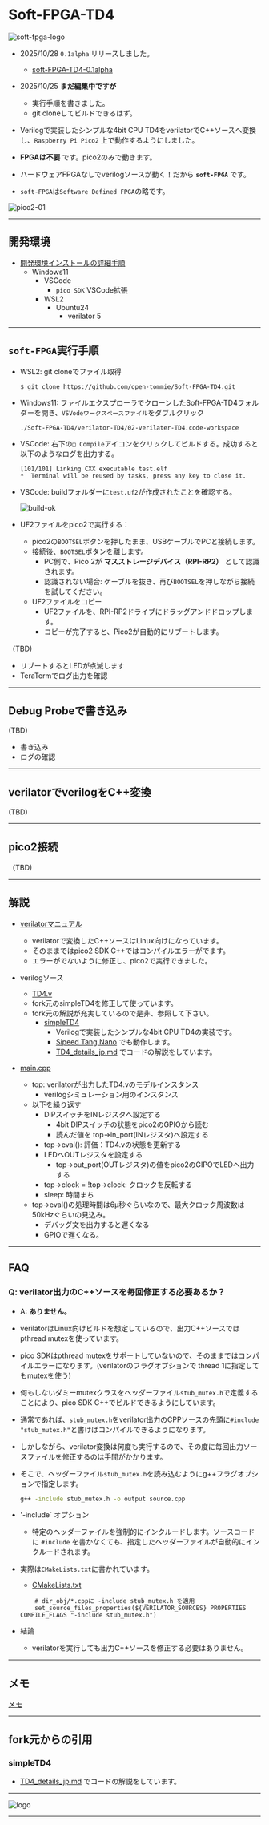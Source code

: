 # Soft-FPGA-TD4

![soft-fpga-logo](./images/soft_fpga_logo-70x50.png)

- 2025/10/28 `0.1alpha` リリースしました。
  - [soft-FPGA-TD4-0.1alpha](https://github.com/open-tommie/Soft-FPGA-TD4/releases)
- 2025/10/25 __まだ編集中ですが__
  - 実行手順を書きました。
  - git cloneしてビルドできるはず。

- Verilogで実装したシンプルな4bit CPU TD4をverilatorでC++ソースへ変換し、`Raspberry Pi Pico2` 上で動作するようにしました。
- __FPGAは不要__ です。pico2のみで動きます。
- ハードウェアFPGAなしでverilogソースが動く！だから __`soft-FPGA`__ です。
- `soft-FPGA`は`Software Defined FPGA`の略です。

![pico2-01](./images/pico2-01.jpg)

---

## 開発環境

- [開発環境インストールの詳細手順](./etc/90-env-install.md)
  - Windows11
    - VSCode
      - `pico SDK` VSCode拡張
    - WSL2
      - Ubuntu24
        - verilator 5

---

## `soft-FPGA`実行手順

- WSL2: git cloneでファイル取得

  ```text
  $ git clone https://github.com/open-tommie/Soft-FPGA-TD4.git
  ```

- Windows11: ファイルエクスプローラでクローンしたSoft-FPGA-TD4フォルダーを開き、`VSVodeワークスペースファイル`をダブルクリック

  ```text
  ./Soft-FPGA-TD4/verilator-TD4/02-verilater-TD4.code-workspace
  ```

- VSCode: 右下の`□ Compile`アイコンをクリックしてビルドする。成功すると以下のようなログを出力する。

  ```text
  [101/101] Linking CXX executable test.elf
  *  Terminal will be reused by tasks, press any key to close it. 
  ```

- VSCode: buildフォルダーに`test.uf2`が作成されたことを確認する。

  ![build-ok](./images/build-ok.png)

- UF2ファイルをpico2で実行する：
  - pico2の`BOOTSEL`ボタンを押したまま、USBケーブルでPCと接続します。
  - 接続後、`BOOTSEL`ボタンを離します。
    - PC側で、Pico 2が __マスストレージデバイス（RPI-RP2）__ として認識されます。
    - 認識されない場合: ケーブルを抜き、再び`BOOTSEL`を押しながら接続を試してください。
  - UF2ファイルをコピー
    - UF2ファイルを、RPI-RP2ドライブにドラッグアンドドロップします。
    - コピーが完了すると、Pico2が自動的にリブートします。

（TBD)

- リブートするとLEDが点滅します
- TeraTermでログ出力を確認

---

## Debug Probeで書き込み

(TBD)

- 書き込み
- ログの確認
  
---

## verilatorでverilogをC++変換

(TBD)

---

## pico2接続

（TBD)

---

## 解説

- [verilatorマニュアル](https://veripool.org/guide/latest/)
  - verilatorで変換したC++ソースはLinux向けになっています。
  - そのままではpico2 SDK C++ではコンパイルエラーがでます。
  - エラーがでないように修正し、pico2で実行できました。

- verilogソース
  - [TD4.v](./verilator-TD4/TD4.v)
  - fork元のsimpleTD4を修正して使っています。
  - fork元の解説が充実しているので是非、参照して下さい。
    - [simpleTD4](https://github.com/asfdrwe/simpleTD4)
      - Verilogで実装したシンプルな4bit CPU TD4の実装です。
      - [Sipeed Tang Nano](https://tangnano.sipeed.com/en/) でも動作します。
      - [TD4\_details\_jp.md](TD4_details_jp.md) でコードの解説をしています。

- [main.cpp](./verilator-TD4/main.cpp)
  - top: verilatorが出力したTD4.vのモデルインスタンス
    - verilogシミュレーション用のインスタンス
  - 以下を繰り返す
    - DIPスイッチをINレジスタへ設定する
      - 4bit DIPスイッチの状態をpico2のGPIOから読む
      - 読んだ値を top->in_port(INレジスタ)へ設定する
    - top->eval(): 評価：TD4.vの状態を更新する
    - LEDへOUTレジスタを設定する
      - top->out_port(OUTレジスタ)の値をpico2のGIPOでLEDへ出力する 
    - top->clock = !top->clock: クロックを反転する
    - sleep: 時間まち
  - top->eval()の処理時間は6μ秒ぐらいなので、最大クロック周波数は50kHzぐらいの見込み。
    - デバッグ文を出力すると遅くなる
    - GPIOで遅くなる。

---

## FAQ

### Q: verilator出力のC++ソースを毎回修正する必要あるか？

- A: __ありません。__
- verilatorはLinux向けビルドを想定しているので、出力C++ソースではpthread mutexを使っています。
- pico SDKはpthread mutexをサポートしていないので、そのままではコンパイルエラーになります。(verilatorのフラグオプションで thread 1に指定してもmutexを使う)

- 何もしないダミーmutexクラスをヘッダーファイル`stub_mutex.h`で定義することにより、pico SDK C++でビルドできるようにしています。
- 通常であれば、`stub_mutex.h`をverilator出力のCPPソースの先頭に`#include "stub_mutex.h"`と書けばコンパイルできるようになります。
- しかしながら、verilator変換は何度も実行するので、その度に毎回出力ソースファイルを修正するのは手間がかかります。
- そこで、ヘッダーファイル`stub_mutex.h`を読み込むようにg++フラグオプションで指定します。

  ```bash
  g++ -include stub_mutex.h -o output source.cpp
  ```

- '-include` オプション
  - 特定のヘッダーファイルを強制的にインクルードします。ソースコードに `#include` を書かなくても、指定したヘッダーファイルが自動的にインクルードされます。
- 実際は`CMakeLists.txt`に書かれています。
  - [CMakeLists.txt](./verilator-TD4/CMakeLists.txt)

  ```text
      # dir_obj/*.cppに -include stub_mutex.h を適用
      set_source_files_properties(${VERILATOR_SOURCES} PROPERTIES COMPILE_FLAGS "-include stub_mutex.h")
  ```

- 結論
  - verilatorを実行しても出力C++ソースを修正する必要はありません。

---

## メモ

[メモ](./etc/91-memo.md)

---

## fork元からの引用

### simpleTD4

- [TD4\_details\_jp.md](TD4_details_jp.md) でコードの解説をしています。

---

![logo](./images/soft-fpga-monolith-logo.jpg)

---
